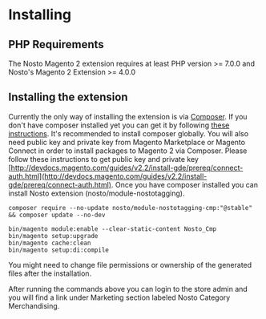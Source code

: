 # Installing

## PHP Requirements

The Nosto Magento 2 extension requires at least PHP version &gt;= 7.0.0 and Nosto's Magento 2 Extension &gt;= 4.0.0

## Installing the extension

Currently the only way of installing the extension is via [Composer](https://getcomposer.org/). If you don't have composer installed yet you can get it by following [these instructions](https://getcomposer.org/doc/00-intro.md). It's recommended to install composer globally. You will also need public key and private key from Magento Marketplace or Magento Connect in order to install packages to Magento 2 via Composer. Please follow these instructions to get public key and private key [http://devdocs.magento.com/guides/v2.2/install-gde/prereq/connect-auth.html](http://devdocs.magento.com/guides/v2.2/install-gde/prereq/connect-auth.html). Once you have composer installed you can install Nosto extension \(nosto/module-nostotagging\).

```text
composer require --no-update nosto/module-nostotagging-cmp:"@stable" && composer update --no-dev
```

```text
bin/magento module:enable --clear-static-content Nosto_Cmp
bin/magento setup:upgrade
bin/magento cache:clean
bin/magento setup:di:compile
```

You might need to change file permissions or ownership of the generated files after the installation.

After running the commands above you can login to the store admin and you will find a link under Marketing section labeled Nosto Category Merchandising.

